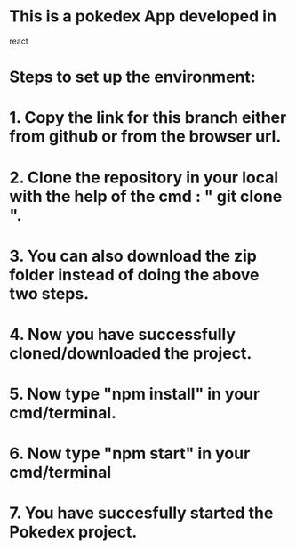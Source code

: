 # This is a pokedex App developed in 
react

# Steps to set up the environment:
# 1. Copy the link for this branch either from github or from the browser url.
# 2. Clone the repository in your local with the help of the cmd : " git clone <url> ".
# 3. You can also download the zip folder instead of doing the above two steps.
# 4. Now you have successfully cloned/downloaded the project.
# 5. Now type "npm install" in your cmd/terminal.
# 6. Now type "npm start" in your cmd/terminal
# 7. You have succesfully started the Pokedex project. 
